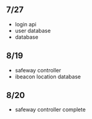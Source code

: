 
## 7/27

- login api
- user database
- database


## 8/19

- safeway controller
- ibeacon location database


## 8/20

- safeway controller complete
